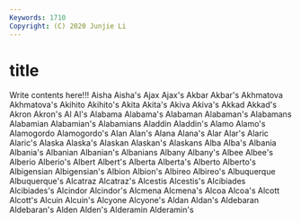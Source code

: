 ```yaml
---
Keywords: 1710
Copyright: (C) 2020 Junjie Li
---
```


# title

Write contents here!!!
Aisha 
Aisha's 
Ajax
Ajax's 
Akbar 
Akbar's 
Akhmatova 
Akhmatova's 
Akihito 
Akihito's 
Akita 
Akita's 
Akiva
Akiva's 
Akkad 
Akkad's 
Akron 
Akron's 
Al 
Al's 
Alabama 
Alabama's 
Alabaman
Alabaman's 
Alabamans 
Alabamian 
Alabamian's 
Alabamians 
Aladdin 
Aladdin's 
Alamo 
Alamo's 
Alamogordo
Alamogordo's 
Alan 
Alan's 
Alana 
Alana's 
Alar 
Alar's 
Alaric 
Alaric's 
Alaska
Alaska's 
Alaskan 
Alaskan's 
Alaskans 
Alba 
Alba's 
Albania 
Albania's 
Albanian 
Albanian's
Albanians 
Albany 
Albany's 
Albee 
Albee's 
Alberio 
Alberio's 
Albert 
Albert's 
Alberta
Alberta's 
Alberto 
Alberto's 
Albigensian 
Albigensian's 
Albion 
Albion's 
Albireo 
Albireo's 
Albuquerque
Albuquerque's 
Alcatraz 
Alcatraz's 
Alcestis 
Alcestis's 
Alcibiades 
Alcibiades's 
Alcindor 
Alcindor's 
Alcmena
Alcmena's 
Alcoa 
Alcoa's 
Alcott 
Alcott's 
Alcuin 
Alcuin's 
Alcyone 
Alcyone's 
Aldan
Aldan's 
Aldebaran 
Aldebaran's 
Alden 
Alden's 
Alderamin 
Alderamin's 
